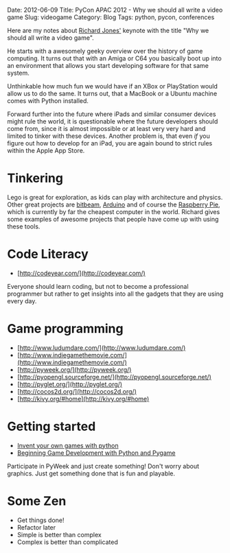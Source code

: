Date: 2012-06-09
Title: PyCon APAC 2012 - Why we should all write a video game
Slug: videogame
Category: Blog
Tags: python, pycon, conferences

Here are my notes about [Richard Jones'](https://plus.google.com/100267502615190755251/about)
keynote with the title "Why we should all write a video game".

He starts with a awesomely geeky overview over the history of game computing.
It turns out that with an Amiga or C64 you basically boot up into an
environment that allows you start developing software for that same system.

Unthinkable how much fun we would have if an XBox or PlayStation would allow
us to do the same. It turns out, that a MacBook or a Ubuntu machine comes with
Python installed.

Forward further into the future where iPads and similar consumer devices might
rule the world, it is questionable where the future developers should come
from, since it is almost impossible or at least very very hard and limited to
tinker with these devices. Another problem is, that even _if_ you figure out
how to develop for an iPad, you are again bound to strict rules within the
Apple App Store.

# Tinkering

Lego is great for exploration, as kids can play with architecture and physics.
Other great projects are [bitbeam](https://github.com/hugs/bitbeam),
[Arduino](http://www.arduino.cc/) and of course the
[Raspberry Pie](http://www.raspberrypi.org/), which is currently by far the
cheapest computer in the world. Richard gives some examples of awesome projects
that people have come up with using these tools.

# Code Literacy

* [http://codeyear.com/](http://codeyear.com/)

Everyone should learn coding, but not to become a professional programmer but
rather to get insights into all the gadgets that they are using every day.

# Game programming

* [http://www.ludumdare.com/](http://www.ludumdare.com/)
* [http://www.indiegamethemovie.com/](http://www.indiegamethemovie.com/)
* [http://pyweek.org/](http://pyweek.org/)
* [http://pyopengl.sourceforge.net/](http://pyopengl.sourceforge.net/)
* [http://pyglet.org/](http://pyglet.org/)
* [http://cocos2d.org/](http://cocos2d.org/)
* [http://kivy.org/#home](http://kivy.org/#home)

# Getting started

* [Invent your own games with python](http://inventwithpython.com/)
* [Beginning Game Development with Python and Pygame](http://www.amazon.com/Beginning-Game-Development-Python-Pygame/dp/1590598725?tag=duckduckgo-d-20)

Participate in PyWeek and just create something! Don't worry about graphics.
Just get something done that is fun and playable.

# Some Zen

* Get things done!
* Refactor later
* Simple is better than complex
* Complex is better than complicated
